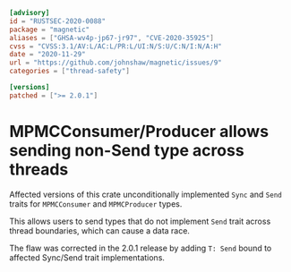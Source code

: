 ```toml
[advisory]
id = "RUSTSEC-2020-0088"
package = "magnetic"
aliases = ["GHSA-wv4p-jp67-jr97", "CVE-2020-35925"]
cvss = "CVSS:3.1/AV:L/AC:L/PR:L/UI:N/S:U/C:N/I:N/A:H"
date = "2020-11-29"
url = "https://github.com/johnshaw/magnetic/issues/9"
categories = ["thread-safety"]

[versions]
patched = [">= 2.0.1"]
```

# MPMCConsumer/Producer allows sending non-Send type across threads

Affected versions of this crate unconditionally implemented `Sync` and `Send` traits for `MPMCConsumer` and `MPMCProducer` types.

This allows users to send types that do not implement `Send` trait across thread boundaries, which can cause a data race.

The flaw was corrected in the 2.0.1 release by adding `T: Send` bound to affected Sync/Send trait implementations.
